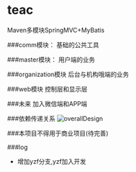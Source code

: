 # teac
Maven多模块SpringMVC+MyBatis

###comm模块：
基础的公共工具

###master模块：
用户端的业务

###organization模块
后台与机构哦端的业务

###web模块
控制层和显示层

###未来
加入微信端和APP端

###依赖传递关系
![overallDesign](yzf/img/overallDesign.png)

###本项目不得用于商业项目(待完善)



###log
+ 增加yzf分支,yzf加入开发